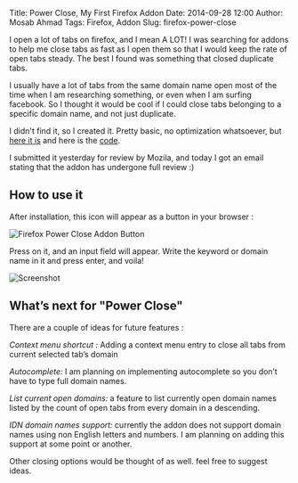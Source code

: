 Title: Power Close, My First Firefox Addon Date: 2014-09-28 12:00 Author: Mosab
Ahmad Tags: Firefox, Addon Slug: firefox-power-close


I open a lot of tabs on firefox, and I mean A LOT! I was searching for addons to
help me close tabs as fast as I open them so that I would keep the rate of open
tabs steady. The best I found was something that closed duplicate tabs.

I usually have a lot of tabs from the same domain name open most of the time
when I am researching something, or even when I am surfing facebook. So I
thought it would be cool if I could close tabs belonging to a specific domain
name, and not just duplicate.

I didn't find it, so I created it. Pretty basic, no optimization whatsoever, but
[here it is][] and here is the [code][].

I submitted it yesterday for review by Mozila, and today I got an email stating
that the addon has undergone full review :)

## How to use it

After installation, this icon will appear as a button in your browser :

![Firefox Power Close Addon
Button](https://raw.githubusercontent.com/mos3abof/firefox-power-close/master/data/icon-64.png)

Press on it, and an input field will appear. Write the keyword or domain name in
it and press enter, and voila!

![Screenshot](https://d262ilb51hltx0.cloudfront.net/max/899/1*IRXZxyKWj1vd4DpaT1Fl8g.png)

## What’s next for "Power Close"


There are a couple of ideas for future features :

*Context menu shortcut :* Adding a context menu entry to close all tabs from
current selected tab’s domain

*Autocomplete:* I am planning on implementing autocomplete so you don’t have to
type full domain names.

*List current open domains:* a feature to list currently open domain names
listed by the count of open tabs from every domain in a descending.

*IDN domain names support:* currently the addon does not support domain names
using non English letters and numbers. I am planning on adding this support at
some point or another.

Other closing options would be thought of as well. feel free to suggest ideas.



[here it is]:
https://addons.mozilla.org/en-US/firefox/addon/firefox-power-close/developers
[code]: https://github.com/mos3abof/firefox-power-close
